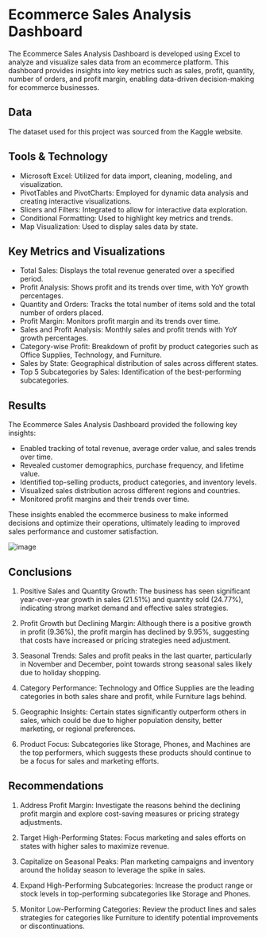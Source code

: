 # Ecommerce Sales Analysis Dashboard

The Ecommerce Sales Analysis Dashboard is developed using Excel to analyze and visualize sales data from an ecommerce platform. This dashboard provides insights into key metrics such as sales, profit, quantity, number of orders, and profit margin, enabling data-driven decision-making for ecommerce businesses.

## Data
The dataset used for this project was sourced from the Kaggle website.

## Tools & Technology
- Microsoft Excel:  Utilized for data import, cleaning, modeling, and visualization.
- PivotTables and PivotCharts:  Employed for dynamic data analysis and creating interactive visualizations.
- Slicers and Filters:  Integrated to allow for interactive data exploration.
- Conditional Formatting:  Used to highlight key metrics and trends.
- Map Visualization:  Used to display sales data by state.

## Key Metrics and Visualizations
- Total Sales:  Displays the total revenue generated over a specified period.
- Profit Analysis:  Shows profit and its trends over time, with YoY growth percentages.
- Quantity and Orders:  Tracks the total number of items sold and the total number of orders placed.
- Profit Margin:  Monitors profit margin and its trends over time.
- Sales and Profit Analysis:  Monthly sales and profit trends with YoY growth percentages.
- Category-wise Profit:  Breakdown of profit by product categories such as Office Supplies, Technology, and Furniture.
- Sales by State:  Geographical distribution of sales across different states.
- Top 5 Subcategories by Sales:  Identification of the best-performing subcategories.

## Results
The Ecommerce Sales Analysis Dashboard provided the following key insights:

- Enabled tracking of total revenue, average order value, and sales trends over time.
- Revealed customer demographics, purchase frequency, and lifetime value.
- Identified top-selling products, product categories, and inventory levels.
- Visualized sales distribution across different regions and countries.
- Monitored profit margins and their trends over time.

These insights enabled the ecommerce business to make informed decisions and optimize their operations, ultimately leading to improved sales performance and customer satisfaction.

![image](https://github.com/riya658/Ecommerce_Sales_Analysis_Dashboard/assets/73232363/7f9effb7-2948-49c2-a9a3-5f1cd28478f6)

## Conclusions
1. Positive Sales and Quantity Growth: The business has seen significant year-over-year growth in sales (21.51%) and quantity sold (24.77%), indicating strong market demand and effective sales strategies.

2. Profit Growth but Declining Margin: Although there is a positive growth in profit (9.36%), the profit margin has declined by 9.95%, suggesting that costs have increased or pricing strategies need adjustment.

3. Seasonal Trends: Sales and profit peaks in the last quarter, particularly in November and December, point towards strong seasonal sales likely due to holiday shopping.

4. Category Performance: Technology and Office Supplies are the leading categories in both sales share and profit, while Furniture lags behind.

5. Geographic Insights: Certain states significantly outperform others in sales, which could be due to higher population density, better marketing, or regional preferences.

6. Product Focus: Subcategories like Storage, Phones, and Machines are the top performers, which suggests these products should continue to be a focus for sales and marketing efforts.

## Recommendations
1. Address Profit Margin: Investigate the reasons behind the declining profit margin and explore cost-saving measures or pricing strategy adjustments.

2. Target High-Performing States: Focus marketing and sales efforts on states with higher sales to maximize revenue.

3. Capitalize on Seasonal Peaks: Plan marketing campaigns and inventory around the holiday season to leverage the spike in sales.

4. Expand High-Performing Subcategories: Increase the product range or stock levels in top-performing subcategories like Storage and Phones.

5. Monitor Low-Performing Categories: Review the product lines and sales strategies for categories like Furniture to identify potential improvements or discontinuations.
